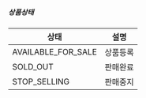

##### 상품상태

| 상태                  |  설명 |
|--                     | --|
| AVAILABLE_FOR_SALE   | 상품등록 |
| SOLD_OUT          | 판매완료 |
| STOP_SELLING          | 판매중지 |

